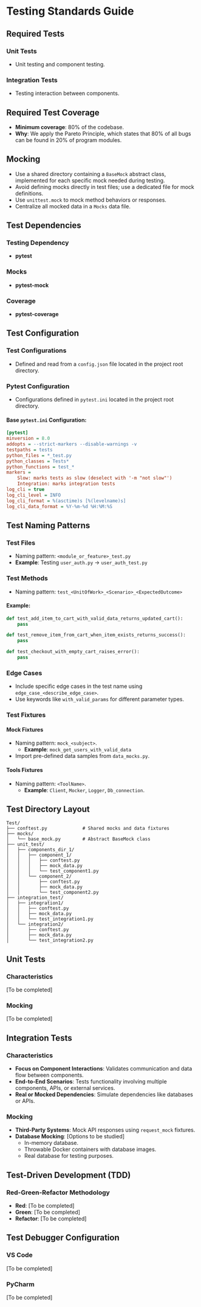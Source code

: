 # Testing Standards Guide

## Required Tests

### Unit Tests
- Unit testing and component testing.

### Integration Tests
- Testing interaction between components.

## Required Test Coverage
- **Minimum coverage**: 80% of the codebase.
- **Why**: We apply the Pareto Principle, which states that 80% of all bugs can be found in 20% of program modules.

## Mocking
- Use a shared directory containing a `BaseMock` abstract class, implemented for each specific mock needed during testing.
- Avoid defining mocks directly in test files; use a dedicated file for mock definitions.
- Use `unittest.mock` to mock method behaviors or responses.
- Centralize all mocked data in a `Mocks` data file.

## Test Dependencies

### Testing Dependency
- **pytest**

### Mocks
- **pytest-mock**

### Coverage
- **pytest-coverage**

## Test Configuration

### Test Configurations
- Defined and read from a `config.json` file located in the project root directory.

### Pytest Configuration
- Configurations defined in `pytest.ini` located in the project root directory.

#### Base `pytest.ini` Configuration:
```ini
[pytest]
minversion = 8.0
addopts = --strict-markers --disable-warnings -v
testpaths = tests
python_files = *_test.py
python_classes = Tests*
python_functions = test_*
markers =
    Slow: marks tests as slow (deselect with '-m "not slow"')
    Integration: marks integration tests
log_cli = true
log_cli_level = INFO
log_cli_format = %(asctime)s [%(levelname)s]
log_cli_data_format = %Y-%m-%d %H:%M:%S
```

## Test Naming Patterns

### Test Files
- Naming pattern: `<module_or_feature>_test.py`
- **Example**: Testing `user_auth.py` -> `user_auth_test.py`

### Test Methods
- Naming pattern: `test_<UnitOfWork>_<Scenario>_<ExpectedOutcome>`

#### Example:
```python
def test_add_item_to_cart_with_valid_data_returns_updated_cart():
    pass

def test_remove_item_from_cart_when_item_exists_returns_success():
    pass

def test_checkout_with_empty_cart_raises_error():
    pass
```

### Edge Cases
- Include specific edge cases in the test name using `edge_case_<describe_edge_case>`.
- Use keywords like `with_valid_params` for different parameter types.

### Test Fixtures

#### Mock Fixtures
- Naming pattern: `mock_<subject>`.
  - **Example**: `mock_get_users_with_valid_data`
- Import pre-defined data samples from `data_mocks.py`.

#### Tools Fixtures
- Naming pattern: `<ToolName>`.
  - **Example**: `Client`, `Mocker`, `Logger`, `Db_connection`.

## Test Directory Layout
```
Test/
├── conftest.py             # Shared mocks and data fixtures
├── mocks/
│   └── base_mock.py        # Abstract BaseMock class
├── unit_test/
│   ├── components_dir_1/
│   │   ├── component_1/
│   │   │   ├── conftest.py
│   │   │   ├── mock_data.py
│   │   │   └── test_component1.py
│   │   └── component_2/
│   │       ├── conftest.py
│   │       ├── mock_data.py
│   │       └── test_component2.py
├── integration_test/
│   ├── integration1/
│   │   ├── conftest.py
│   │   ├── mock_data.py
│   │   └── test_integration1.py
│   └── integration2/
│       ├── conftest.py
│       ├── mock_data.py
│       └── test_integration2.py
```

## Unit Tests

### Characteristics
[To be completed]

### Mocking
[To be completed]

## Integration Tests

### Characteristics
- **Focus on Component Interactions**: Validates communication and data flow between components.
- **End-to-End Scenarios**: Tests functionality involving multiple components, APIs, or external services.
- **Real or Mocked Dependencies**: Simulate dependencies like databases or APIs.

### Mocking
- **Third-Party Systems**: Mock API responses using `request_mock` fixtures.
- **Database Mocking**: [Options to be studied]
  - In-memory database.
  - Throwable Docker containers with database images.
  - Real database for testing purposes.

## Test-Driven Development (TDD)

### Red-Green-Refactor Methodology
- **Red**: [To be completed]
- **Green**: [To be completed]
- **Refactor**: [To be completed]

## Test Debugger Configuration

### VS Code
[To be completed]

### PyCharm
[To be completed]

